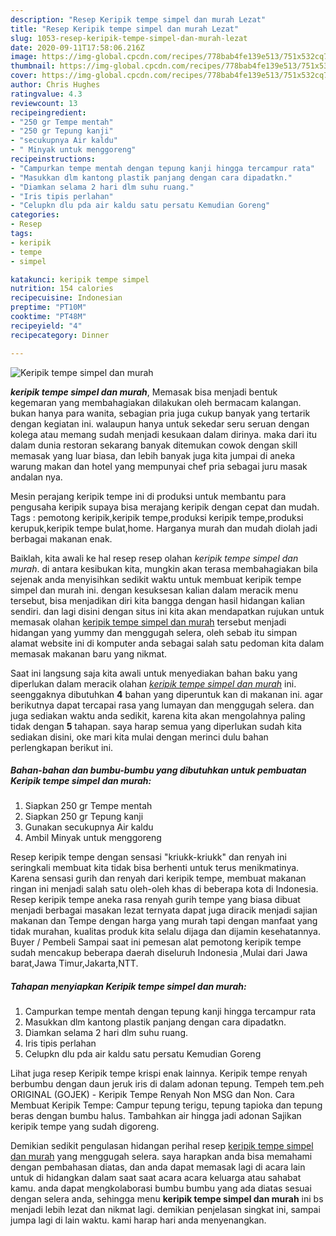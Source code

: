 ```yaml
---
description: "Resep Keripik tempe simpel dan murah Lezat"
title: "Resep Keripik tempe simpel dan murah Lezat"
slug: 1053-resep-keripik-tempe-simpel-dan-murah-lezat
date: 2020-09-11T17:58:06.216Z
image: https://img-global.cpcdn.com/recipes/778bab4fe139e513/751x532cq70/keripik-tempe-simpel-dan-murah-foto-resep-utama.jpg
thumbnail: https://img-global.cpcdn.com/recipes/778bab4fe139e513/751x532cq70/keripik-tempe-simpel-dan-murah-foto-resep-utama.jpg
cover: https://img-global.cpcdn.com/recipes/778bab4fe139e513/751x532cq70/keripik-tempe-simpel-dan-murah-foto-resep-utama.jpg
author: Chris Hughes
ratingvalue: 4.3
reviewcount: 13
recipeingredient:
- "250 gr Tempe mentah"
- "250 gr Tepung kanji"
- "secukupnya Air kaldu"
- " Minyak untuk menggoreng"
recipeinstructions:
- "Campurkan tempe mentah dengan tepung kanji hingga tercampur rata"
- "Masukkan dlm kantong plastik panjang dengan cara dipadatkn."
- "Diamkan selama 2 hari dlm suhu ruang."
- "Iris tipis perlahan"
- "Celupkn dlu pda air kaldu satu persatu Kemudian Goreng"
categories:
- Resep
tags:
- keripik
- tempe
- simpel

katakunci: keripik tempe simpel 
nutrition: 154 calories
recipecuisine: Indonesian
preptime: "PT10M"
cooktime: "PT48M"
recipeyield: "4"
recipecategory: Dinner

---
```



![Keripik tempe simpel dan murah](https://img-global.cpcdn.com/recipes/778bab4fe139e513/751x532cq70/keripik-tempe-simpel-dan-murah-foto-resep-utama.jpg)

<b><i>keripik tempe simpel dan murah</i></b>, Memasak bisa menjadi bentuk kegemaran yang membahagiakan dilakukan oleh bermacam kalangan. bukan hanya para wanita, sebagian pria juga cukup banyak yang tertarik dengan kegiatan ini. walaupun hanya untuk sekedar seru seruan dengan kolega atau memang sudah menjadi kesukaan dalam dirinya. maka dari itu dalam dunia restoran sekarang banyak ditemukan cowok dengan skill memasak yang luar biasa, dan lebih banyak juga kita jumpai di aneka warung makan dan hotel yang mempunyai chef pria sebagai juru masak andalan nya.

Mesin perajang keripik tempe ini di produksi untuk membantu para pengusaha keripik supaya bisa merajang keripik dengan cepat dan mudah. Tags : pemotong keripik,keripik tempe,produksi keripik tempe,produksi kerupuk,keripik tempe bulat,home. Harganya murah dan mudah diolah jadi berbagai makanan enak.

Baiklah, kita awali ke hal resep resep olahan <i>keripik tempe simpel dan murah</i>. di antara kesibukan kita, mungkin akan terasa membahagiakan bila sejenak anda menyisihkan sedikit waktu untuk membuat keripik tempe simpel dan murah ini. dengan kesuksesan kalian dalam meracik menu tersebut, bisa menjadikan diri kita bangga dengan hasil hidangan kalian sendiri. dan lagi disini dengan situs ini kita akan mendapatkan rujukan untuk memasak olahan <u>keripik tempe simpel dan murah</u> tersebut menjadi hidangan yang yummy dan menggugah selera, oleh sebab itu simpan alamat website ini di komputer anda sebagai salah satu pedoman kita dalam memasak makanan baru yang nikmat.


Saat ini langsung saja kita awali untuk menyediakan bahan baku yang diperlukan dalam meracik olahan <u><i>keripik tempe simpel dan murah</i></u> ini. seenggaknya dibutuhkan <b>4</b> bahan yang diperuntuk kan di makanan ini. agar berikutnya dapat tercapai rasa yang lumayan dan menggugah selera. dan juga sediakan waktu anda sedikit, karena kita akan mengolahnya paling tidak dengan <b>5</b> tahapan. saya harap semua yang diperlukan sudah kita sediakan disini, oke mari kita mulai dengan merinci dulu bahan perlengkapan berikut ini.

<!--inarticleads1-->

##### Bahan-bahan dan bumbu-bumbu yang dibutuhkan untuk pembuatan Keripik tempe simpel dan murah:

1. Siapkan 250 gr Tempe mentah
1. Siapkan 250 gr Tepung kanji
1. Gunakan secukupnya Air kaldu
1. Ambil  Minyak untuk menggoreng


Resep keripik tempe dengan sensasi &#34;kriukk-kriukk&#34; dan renyah ini seringkali membuat kita tidak bisa berhenti untuk terus menikmatinya. Karena sensasi gurih dan renyah dari keripik tempe, membuat makanan ringan ini menjadi salah satu oleh-oleh khas di beberapa kota di Indonesia. Resep keripik tempe aneka rasa renyah gurih tempe yang biasa dibuat menjadi berbagai masakan lezat ternyata dapat juga diracik menjadi sajian makanan dan Tempe dengan harga yang murah tapi dengan manfaat yang tidak murahan, kualitas produk kita selalu dijaga dan dijamin kesehatannya. Buyer / Pembeli Sampai saat ini pemesan alat pemotong keripik tempe sudah mencakup beberapa daerah diseluruh Indonesia ,Mulai dari Jawa barat,Jawa Timur,Jakarta,NTT. 

<!--inarticleads2-->

##### Tahapan menyiapkan Keripik tempe simpel dan murah:

1. Campurkan tempe mentah dengan tepung kanji hingga tercampur rata
1. Masukkan dlm kantong plastik panjang dengan cara dipadatkn.
1. Diamkan selama 2 hari dlm suhu ruang.
1. Iris tipis perlahan
1. Celupkn dlu pda air kaldu satu persatu Kemudian Goreng


Lihat juga resep Keripik tempe krispi enak lainnya. Keripik tempe renyah berbumbu dengan daun jeruk iris di dalam adonan tepung. Tempeh tem.peh ORIGINAL (GOJEK) - Keripik Tempe Renyah Non MSG dan Non. Cara Membuat Keripik Tempe: Campur tepung terigu, tepung tapioka dan tepung beras dengan bumbu halus. Tambahkan air hingga jadi adonan Sajikan keripik tempe yang sudah digoreng. 

Demikian sedikit pengulasan hidangan perihal resep <u>keripik tempe simpel dan murah</u> yang menggugah selera. saya harapkan anda bisa memahami dengan pembahasan diatas, dan anda dapat memasak lagi di acara lain untuk di hidangkan dalam saat saat acara acara keluarga atau sahabat kamu. anda dapat mengkolaborasi bumbu bumbu yang ada diatas sesuai dengan selera anda, sehingga menu <b>keripik tempe simpel dan murah</b> ini bs menjadi lebih lezat dan nikmat lagi. demikian penjelasan singkat ini, sampai jumpa lagi di lain waktu. kami harap hari anda menyenangkan.
